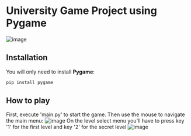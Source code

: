 # University Game Project using Pygame

![image](https://github.com/user-attachments/assets/8da8037a-f2d8-453b-b64a-cbf9c30071b1)

## Installation
You will only need to install **Pygame**:
```bash
pip install pygame
```

## How to play
First, execute 'main.py' to start the game.
Then use the mouse to navigate the main menu:
![image](https://github.com/user-attachments/assets/a1d9afab-39da-43c1-9bb8-d5a6159ce84a)
On the level select menu you'll have to press key '1' for the first level and key '2' for the secret level
![image](https://github.com/user-attachments/assets/65ff7648-c57d-4f20-98b1-7d1ccfe9bfa5)

